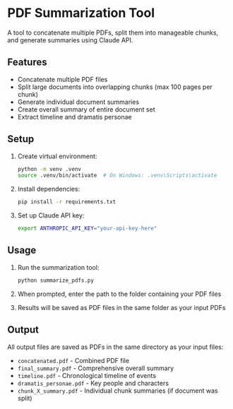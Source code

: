 # PDF Summarization Tool

A tool to concatenate multiple PDFs, split them into manageable chunks, and generate summaries using Claude API.

## Features

- Concatenate multiple PDF files
- Split large documents into overlapping chunks (max 100 pages per chunk)
- Generate individual document summaries
- Create overall summary of entire document set
- Extract timeline and dramatis personae

## Setup

1. Create virtual environment:
   ```bash
   python -m venv .venv
   source .venv/bin/activate  # On Windows: .venv\Scripts\activate
   ```

2. Install dependencies:
   ```bash
   pip install -r requirements.txt
   ```

3. Set up Claude API key:
   ```bash
   export ANTHROPIC_API_KEY="your-api-key-here"
   ```

## Usage

1. Run the summarization tool:
   ```bash
   python summarize_pdfs.py
   ```

2. When prompted, enter the path to the folder containing your PDF files

3. Results will be saved as PDF files in the same folder as your input PDFs

## Output

All output files are saved as PDFs in the same directory as your input files:

- `concatenated.pdf` - Combined PDF file
- `final_summary.pdf` - Comprehensive overall summary
- `timeline.pdf` - Chronological timeline of events
- `dramatis_personae.pdf` - Key people and characters
- `chunk_X_summary.pdf` - Individual chunk summaries (if document was split) 